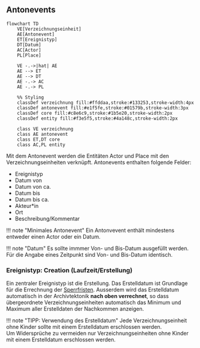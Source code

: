 ## Antonevents

```mermaid
flowchart TD
    VE[Verzeichnungseinheit]
    AE[Antonevent]
    ET[Ereignistyp]
    DT[Datum]  
    AC[Actor]
    PL[Place]
    
    VE -.->|hat| AE
    AE --> ET
    AE --> DT
    AE -.-> AC
    AE -.-> PL
    
    %% Styling
    classDef verzeichnung fill:#ffddaa,stroke:#133253,stroke-width:4px
    classDef antonevent fill:#e1f5fe,stroke:#01579b,stroke-width:3px
    classDef core fill:#c8e6c9,stroke:#1b5e20,stroke-width:2px
    classDef entity fill:#f3e5f5,stroke:#4a148c,stroke-width:2px
    
    class VE verzeichnung
    class AE antonevent
    class ET,DT core
    class AC,PL entity
```

Mit dem Antonevent werden die Entitäten Actor und Place mit den Verzeichnungseinheiten verknüpft. Antonevents enthalten folgende Felder:

- Ereignistyp
- Datum von  
- Datum von ca.  
- Datum bis  
- Datum bis ca.  
- Akteur*in  
- Ort  
- Beschreibung/Kommentar  

!!! note "Minimales Antonevent"
    Ein Antonvevent enthält mindestens entweder einen Actor oder ein Datum.

!!! note "Datum"
    Es sollte immmer Von- und Bis-Datum ausgefüllt werden. Für die Angabe eines Zeitpunkt sind Von- und Bis-Datum identisch.

### Ereignistyp: Creation (Laufzeit/Erstellung)

Ein zentraler Ereignistyp ist die Erstellung. Das Erstelldatum ist Grundlage für die Errechnung der [Sperrfristen](/user/access.md). Ausserdem wird das Erstelldatum automatisch in der Archivtektonik **nach oben verrechnet**, so dass übergeordnete Verzeichnungseinheiten automatisch das Minimum und Maximum aller Erstelldaten der Nachkommen anzeigen.

!!! note "TIPP: Verwendung des Erstelldatum"
    Jede Verzeichnungseinheit ohne Kinder sollte mit einem Erstelldatum erschlossen werden.  
    Um Widersprüche zu vermeiden nur Verzeichnungseinheiten ohne Kinder mit einem Erstelldatum erschlossen werden.
